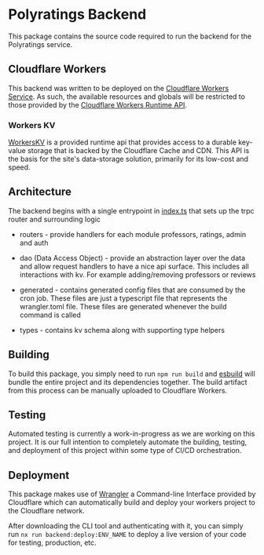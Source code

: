 # Polyratings Backend

This package contains the source code required to run the backend for the Polyratings service.

## Cloudflare Workers

This backend was written to be deployed on the [Cloudflare Workers Service](https://workers.cloudflare.com/).
As such, the available resources and globals will be restricted to those provided by the
[Cloudflare Workers Runtime API](https://developers.cloudflare.com/workers/runtime-apis).

### Workers KV

[WorkersKV](https://developers.cloudflare.com/workers/runtime-apis/kv) is a provided runtime api that provides
access to a durable key-value storage that is backed by the Cloudflare Cache and CDN. This API is the basis for
the site's data-storage solution, primarily for its low-cost and speed.

## Architecture

The backend begins with a single entrypoint in [index.ts](src/index.ts) that sets up the trpc router and surrounding logic

-   routers - provide handlers for each module professors, ratings, admin and auth

-   dao (Data Access Object) - provide an abstraction layer over the data and allow request handlers to have a nice api surface. This includes all interactions with kv. For example adding/removing professors or reviews

-   generated - contains generated config files that are consumed by the cron job. These files are just a typescript file that represents the wrangler.toml file. These files are generated whenever the build command is called

-   types - contains kv schema along with supporting type helpers

## Building

To build this package, you simply need to run `npm run build` and [esbuild](https://esbuild.github.io/) will
bundle the entire project and its dependencies together. The build artifact from this process can be manually uploaded
to Cloudflare Workers.

## Testing

Automated testing is currently a work-in-progress as we are working on this project. It is our full intention to completely
automate the building, testing, and deployment of this project within some type of CI/CD orchestration.

## Deployment

This package makes use of [Wrangler](https://developers.cloudflare.com/workers/cli-wrangler) a Command-line Interface
provided by Cloudflare which can automatically build and deploy your workers project to the Cloudflare network.

After downloading the CLI tool and authenticating with it, you can simply run `nx run backend:deploy:ENV_NAME` to deploy
a live version of your code for testing, production, etc.
